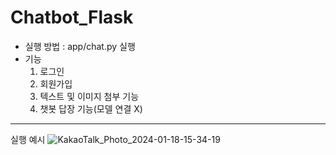 # Chatbot_Flask
- 실행 방법 : app/chat.py 실행
- 기능
  1) 로그인
  2) 회원가입
  3) 텍스트 및 이미지 첨부 기능
  4) 챗봇 답장 기능(모델 연결 X)
------
실행 예시
![KakaoTalk_Photo_2024-01-18-15-34-19](https://github.com/hyeonseokj/Chatbot_Flask/assets/121613281/86b22154-b435-4a3d-b7db-b633e9d86f62)
